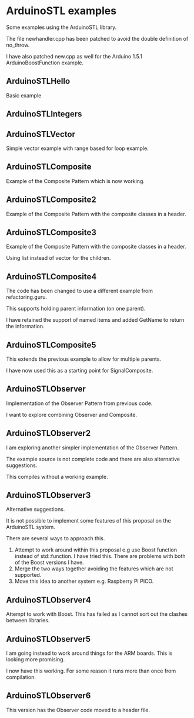 # ArduinoSTL examples

Some examples using the ArduinoSTL library.

The file newhandler.cpp has been patched to avoid the double definition of no_throw.

I have also patched new.cpp as well for the Arduino 1.5.1 ArduinoBoostFunction example.

## ArduinoSTLHello

Basic example

## ArduinoSTLIntegers

## ArduinoSTLVector

Simple vector example with range based for loop example.

## ArduinoSTLComposite

Example of the Composite Pattern which is now working.

## ArduinoSTLComposite2

Example of the Composite Pattern with the composite classes in a header.

## ArduinoSTLComposite3

Example of the Composite Pattern with the composite classes in a header.

Using list instead of vector for the children.

## ArduinoSTLComposite4

The code has been changed to use a different example from refactoring.guru.

This supports holding parent information (on one parent).

I have retained the support of named items and added GetName to return the information.

## ArduinoSTLComposite5

This extends the previous example to allow for multiple parents.

I have now used this as a starting point for SignalComposite.

## ArduinoSTLObserver

Implementation of the Observer Pattern from previous code.

I want to explore combining Observer and Composite.

## ArduinoSTLObserver2

I am exploring another simpler implementation of the Observer Pattern.

The example source is not complete code and there are also alternative suggestions.

This compiles without a working example.
 
## ArduinoSTLObserver3

Alternative suggestions.

It is not possible to implement some features of this proposal on the ArduinoSTL system.

There are several ways to approach this.

1. Attempt to work around within this proposal e.g use Boost function instead of std::function.
   I have tried this. There are problems with both of the Boost versions I have.
2. Merge the two ways together avoiding the features which are not supported.
3. Move this idea to another system e.g. Raspberry Pi PICO.

## ArduinoSTLObserver4

Attempt to work with Boost. This has failed as I cannot sort out the clashes between libraries.

## ArduinoSTLObserver5

I am going instead to work around things for the ARM boards. This is looking more promising.

I now have this working. For some reason it runs more than once from compilation.

## ArduinoSTLObserver6

This version has the Observer code moved to a header file.

